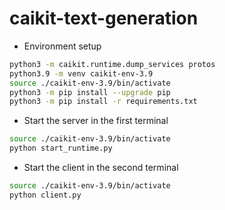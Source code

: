 # caikit-text-generation

* Environment setup

```sh 
python3 -m caikit.runtime.dump_services protos
python3.9 -m venv caikit-env-3.9
source ./caikit-env-3.9/bin/activate
python3 -m pip install --upgrade pip
python3 -m pip install -r requirements.txt
```

* Start the server in the first terminal

```sh
source ./caikit-env-3.9/bin/activate
python start_runtime.py
```

* Start the client in the second terminal

```sh
source ./caikit-env-3.9/bin/activate
python client.py
```